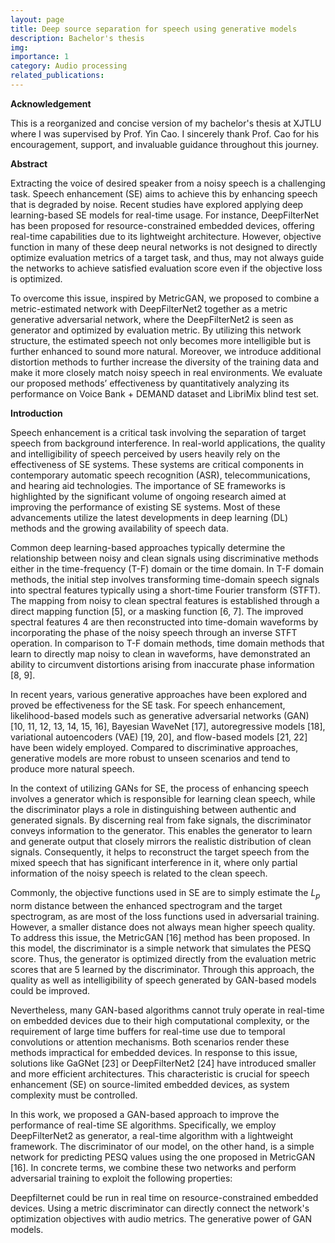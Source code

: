 ```yaml
---
layout: page
title: Deep source separation for speech using generative models
description: Bachelor's thesis
img: 
importance: 1
category: Audio processing
related_publications: 
---
```


**Acknowledgement**

This is a reorganized and concise version of my bachelor's thesis at XJTLU where I was supervised by Prof. Yin Cao. I sincerely thank Prof. Cao for his encouragement, support, and invaluable guidance throughout this journey.

**Abstract**

Extracting the voice of desired speaker from a noisy speech is a challenging task. Speech enhancement (SE) aims to achieve this by enhancing speech that is degraded by noise. Recent studies have explored applying deep learning-based SE models for real-time usage. For instance, DeepFilterNet has been proposed for resource-constrained embedded devices, offering real-time capabilities due to its lightweight architecture. However, objective function in many of these deep neural networks is not designed to directly optimize evaluation metrics of a target task, and thus, may not always guide the networks to achieve satisfied evaluation score even if the objective loss is optimized. 

To overcome this issue, inspired by MetricGAN, we proposed to combine a metric-estimated network with DeepFilterNet2 together as a metric generative adversarial network, where the DeepFilterNet2 is seen as generator and optimized by evaluation metric. By utilizing this network structure, the estimated speech not only becomes more intelligible but is further enhanced to sound more natural. Moreover, we introduce additional distortion methods to further increase the diversity of the training data and make it more closely match noisy speech in real environments. We evaluate our proposed methods’ effectiveness by quantitatively analyzing its performance on Voice Bank + DEMAND dataset and LibriMix blind test set.


**Introduction**

Speech enhancement is a critical task involving the separation of target speech from background interference. In real-world applications, the quality and intelligibility of speech perceived by users heavily rely on the effectiveness of SE systems. These systems are critical components in contemporary automatic speech recognition (ASR), telecommunications, and hearing aid technologies. The importance of SE frameworks is highlighted by the significant volume of ongoing research aimed at improving the performance of existing SE systems. Most of these advancements utilize the latest developments in deep learning (DL) methods and the growing availability of speech data.

Common deep learning-based approaches typically determine the relationship between noisy and clean signals using discriminative methods either in the time-frequency (T-F) domain or the time domain. In T-F domain methods, the initial step involves transforming time-domain speech signals into spectral features typically using a short-time Fourier transform (STFT). The mapping from noisy to clean spectral features is established through a direct mapping function [5], or a masking function [6, 7]. The improved spectral features 4 are then reconstructed into time-domain waveforms by incorporating the phase of the noisy speech through an inverse STFT operation. In comparison to T-F domain methods, time domain methods that learn to directly map noisy to clean in waveforms, have demonstrated an ability to circumvent distortions arising from inaccurate phase information [8, 9].

In recent years, various generative approaches have been explored and proved be effectiveness for the SE task. For speech enhancement, likelihood-based models such as generative adversarial networks (GAN) [10, 11, 12, 13, 14, 15, 16], Bayesian WaveNet [17], autoregressive models [18], variational autoencoders (VAE) [19, 20], and flow-based models [21, 22] have been widely employed. Compared to discriminative approaches, generative models are more robust to unseen scenarios and tend to produce more natural speech.

In the context of utilizing GANs for SE, the process of enhancing speech involves a generator which is responsible for learning clean speech, while the discriminator plays a role in distinguishing between authentic and generated signals. By discerning real from fake signals, the discriminator conveys information to the generator. This enables the generator to learn and generate output that closely mirrors the realistic distribution of clean signals. Consequently, it helps to reconstruct the target speech from the mixed speech that has significant interference in it, where only partial information of the noisy speech is related to the clean speech.

Commonly, the objective functions used in SE are to simply estimate the $L_{p}$ norm distance between the enhanced spectrogram and the target spectrogram, as are most of the loss functions used in adversarial training. However, a smaller distance does not always mean higher speech quality. To address this issue, the MetricGAN [16] method has been proposed. In this model, the discriminator is a simple network that simulates the PESQ score. Thus, the generator is optimized directly from the evaluation metric scores that are 5 learned by the discriminator. Through this approach, the quality as well as intelligibility of speech generated by GAN-based models could be improved.

Nevertheless, many GAN-based algorithms cannot truly operate in real-time on embedded devices due to their high computational complexity, or the requirement of large time buffers for real-time use due to temporal convolutions or attention mechanisms. Both scenarios render these methods impractical for embedded devices. In response to this issue, solutions like GaGNet [23] or DeepFilterNet2 [24] have introduced smaller and more efficient architectures. This characteristic is crucial for speech enhancement (SE) on source-limited embedded devices, as system complexity must be controlled.

In this work, we proposed a GAN-based approach to improve the performance of real-time SE algorithms. Specifically, we employ DeepFilterNet2 as generator, a real-time algorithm with a lightweight framework. The discriminator of our model, on the other hand, is a simple network for predicting PESQ values using the one proposed in MetricGAN [16]. In concrete terms, we combine these two networks and perform adversarial training to exploit the following properties:

Deepfilternet could be run in real time on resource-constrained embedded devices.
Using a metric discriminator can directly connect the network's optimization objectives with audio metrics.
The generative power of GAN models.
